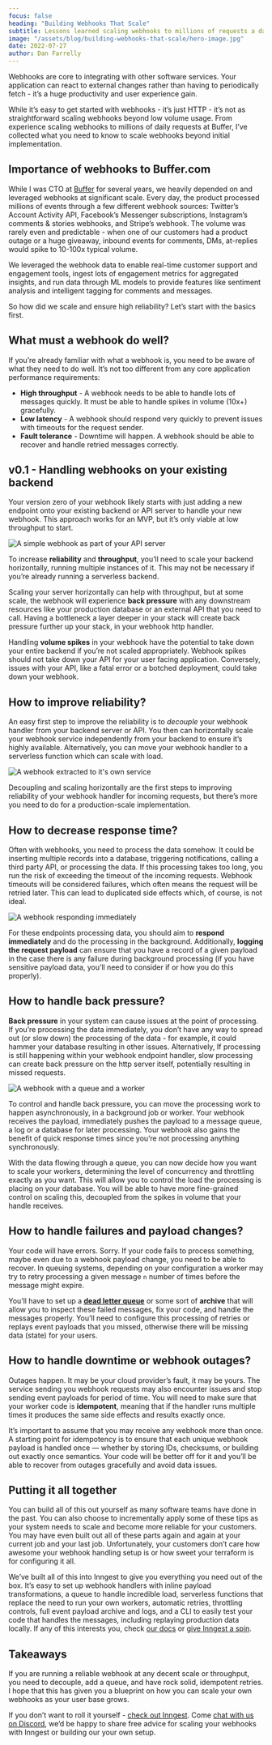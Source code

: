 ```yaml
---
focus: false
heading: "Building Webhooks That Scale"
subtitle: Lessons learned scaling webhooks to millions of requests a day
image: "/assets/blog/building-webhooks-that-scale/hero-image.jpg"
date: 2022-07-27
author: Dan Farrelly
---
```


Webhooks are core to integrating with other software services. Your application can react to external changes rather than having to periodically fetch - it’s a huge productivity and user experience gain.

While it’s easy to get started with webhooks - it’s just HTTP - it’s not as straightforward scaling webhooks beyond low volume usage. From experience scaling webhooks to millions of daily requests at Buffer, I’ve collected what you need to know to scale webhooks beyond initial implementation.

## Importance of webhooks to Buffer.com

While I was CTO at [Buffer](https://buffer.com) for several years, we heavily depended on and leveraged webhooks at significant scale. Every day, the product processed millions of events through a few different webhook sources: Twitter’s Account Activity API, Facebook’s Messenger subscriptions, Instagram’s comments & stories webhooks, and Stripe’s webhook. The volume was rarely even and predictable - when one of our customers had a product outage or a huge giveaway, inbound events for comments, DMs, at-replies would spike to 10-100x typical volume.

We leveraged the webhook data to enable real-time customer support and engagement tools, ingest lots of engagement metrics for aggregated insights, and run data through ML models to provide features like sentiment analysis and intelligent tagging for comments and messages.

So how did we scale and ensure high reliability? Let’s start with the basics first.

## What must a webhook do well?

If you’re already familiar with what a webhook is, you need to be aware of what they need to do well. It’s not too different from any core application performance requirements:

- **High throughput** - A webhook needs to be able to handle lots of messages quickly. It must be able to handle spikes in volume (10x+) gracefully.
- **Low latency** - A webhook should respond very quickly to prevent issues with timeouts for the request sender.
- **Fault tolerance** - Downtime will happen. A webhook should be able to recover and handle retried messages correctly.

## v0.1 - Handling webhooks on your existing backend

Your version zero of your webhook likely starts with just adding a new endpoint onto your existing backend or API server to handle your new webhook. This approach works for an MVP, but it’s only viable at low throughput to start.

![A simple webhook as part of your API server](/assets/blog/building-webhooks-that-scale/simple-webhook.png)

To increase **reliability** and **throughput**, you’ll need to scale your backend horizontally, running multiple instances of it. This may not be necessary if you’re already running a serverless backend.

Scaling your server horizontally can help with throughput, but at some scale, the webhook will experience **back pressure** with any downstream resources like your production database or an external API that you need to call. Having a bottleneck a layer deeper in your stack will create back pressure further up your stack, in your webhook http handler.

Handling **volume spikes** in your webhook have the potential to take down your entire backend if you’re not scaled appropriately. Webhook spikes should not take down your API for your user facing application. Conversely, issues with your API, like a fatal error or a botched deployment, could take down your webhook.

## How to improve reliability?

An easy first step to improve the reliability is to _decouple_ your webhook handler from your backend server or API. You then can horizontally scale your webhook service independently from your backend to ensure it’s highly available. Alternatively, you can move your webhook handler to a serverless function which can scale with load.

![A webhook extracted to it's own service](/assets/blog/building-webhooks-that-scale/webhook-service.png)

Decoupling and scaling horizontally are the first steps to improving reliability of your webhook handler for incoming requests, but there’s more you need to do for a production-scale implementation.

## How to decrease response time?

Often with webhooks, you need to process the data somehow. It could be inserting multiple records into a database, triggering notifications, calling a third party API, or processing the data. If this processing takes too long, you run the risk of exceeding the timeout of the incoming requests. Webhook timeouts will be considered failures, which often means the request will be retried later. This can lead to duplicated side effects which, of course, is not ideal.

![A webhook responding immediately](/assets/blog/building-webhooks-that-scale/immediate-response.png)

For these endpoints processing data, you should aim to **respond immediately** and do the processing in the background. Additionally, **logging the request payload** can ensure that you have a record of a given payload in the case there is any failure during background processing (if you have sensitive payload data, you’ll need to consider if or how you do this properly).

## How to handle back pressure?

**Back pressure** in your system can cause issues at the point of processing. If you’re processing the data immediately, you don’t have any way to spread out (or slow down) the processing of the data - for example, it could hammer your database resulting in other issues. Alternatively, If processing is still happening within your webhook endpoint handler, slow processing can create back pressure on the http server itself, potentially resulting in missed requests.

![A webhook with a queue and a worker](/assets/blog/building-webhooks-that-scale/webhook-with-queue.png)

To control and handle back pressure, you can move the processing work to happen asynchronously, in a background job or worker. Your webhook receives the payload, immediately pushes the payload to a message queue, a log or a database for later processing. Your webhook also gains the benefit of quick response times since you’re not processing anything synchronously.

With the data flowing through a queue, you can now decide how you want to scale your workers, determining the level of concurrency and throttling exactly as you want. This will allow you to control the load the processing is placing on your database. You will be able to have more fine-grained control on scaling this, decoupled from the spikes in volume that your handle receives.

## How to handle failures and payload changes?

Your code will have errors. Sorry. If your code fails to process something, maybe even due to a webhook payload change, you need to be able to recover. In queuing systems, depending on your configuration a worker may try to retry processing a given message `n` number of times before the message might expire.

You’ll have to set up a [**dead letter queue**](https://en.wikipedia.org/wiki/Dead_letter_queue) or some sort of **archive** that will allow you to inspect these failed messages, fix your code, and handle the messages properly. You’ll need to configure this processing of retries or replays event payloads that you missed, otherwise there will be missing data (state) for your users.

## How to handle downtime or webhook outages?

Outages happen. It may be your cloud provider’s fault, it may be yours. The service sending you webhook requests may also encounter issues and stop sending event payloads for period of time. You will need to make sure that your worker code is **idempotent**, meaning that if the handler runs multiple times it produces the same side effects and results exactly once.

It’s important to assume that you may receive any webhook more than once. A starting point for idempotency is to ensure that each unique webhook payload is handled once — whether by storing IDs, checksums, or building out exactly once semantics. Your code will be better off for it and you’ll be able to recover from outages gracefully and avoid data issues.

## Putting it all together

You can build all of this out yourself as many software teams have done in the past. You can also choose to incrementally apply some of these tips as your system needs to scale and become more reliable for your customers. You may have even built out all of these parts again and again at your current job and your last job. Unfortunately, your customers don’t care how awesome your webhook handling setup is or how sweet your terraform is for configuring it all.

We’ve built all of this into Inngest to give you everything you need out of the box. It’s easy to set up webhook handlers with inline payload transformations, a queue to handle incredible load, serverless functions that replace the need to run your own workers, automatic retries, throttling controls, full event payload archive and logs, and a CLI to easily test your code that handles the messages, including replaying production data locally. If any of this interests you, check [our docs](/docs?ref=blog-building-webhooks-that-scale) or [give Inngest a spin](/docs/getting-started/nextjs-quick-start?ref=blog-building-webhooks-that-scale).

## Takeaways

If you are running a reliable webhook at any decent scale or throughput, you need to decouple, add a queue, and have rock solid, idempotent retries. I hope that this has given you a blueprint on how you can scale your own webhooks as your user base grows.

If you don’t want to roll it yourself - [check out Inngest](https://www.inngest.com/?ref=blog-building-webhooks-that-scale). Come [chat with us on Discord](/discord), we’d be happy to share free advice for scaling your webhooks with Inngest or building our your own setup.
